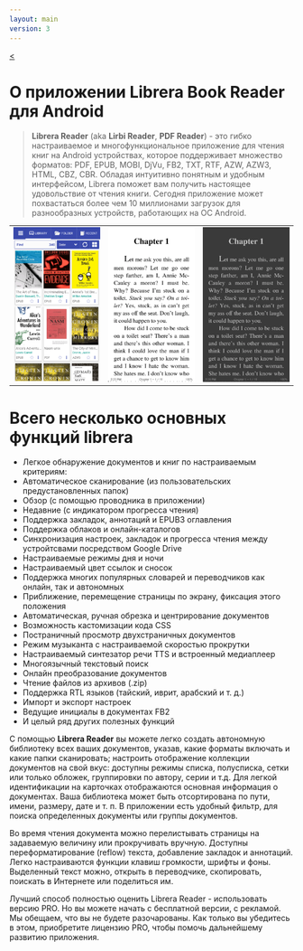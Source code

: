 ```yaml
---
layout: main
version: 3
---
```

[<](/wiki/ru)

# О приложении Librera Book Reader для Android

> __Librera Reader__ (aka __Lirbi Reader__, __PDF Reader__) - это гибко настраиваемое и многофункциональное приложение для чтения книг на Android устройствах, которое поддерживает множество форматов: PDF, EPUB, MOBI, DjVu, FB2, TXT, RTF, AZW, AZW3, HTML, CBZ, CBR.
Обладая интуитивно понятным и удобным интерфейсом, Librera поможет вам получить настоящее удовольствие от чтения книги. 
Сегодня приложение может похвастаться более чем 10 миллионами загрузок для разнообразных устройств, работающих на ОС Android.

||||
|-|-|-|
|![](1.png)|![](2.png)|![](3.png)|

# Всего несколько основных функций librera

* Легкое обнаружение документов и книг по настраиваемым критериям:
* Автоматическое сканирование (из пользовательских предустановленных папок)
* Обзор (с помощью проводника в приложении)
* Недавние (с индикатором прогресса чтения)
* Поддержка закладок, аннотаций и EPUB3 оглавления
* Поддержка облаков и онлайн-каталогов
* Синхронизация настроек, закладок и прогресса чтения между устройтсвами посредством Google Drive
* Настраиваемые режимы дня и ночи
* Настраиваемый цвет ссылок и сносок
* Поддержка многих популярных словарей и переводчиков как онлайн, так и автономных
* Приближение, перемещение страницы по экрану, фиксация этого положения
* Автоматическая, ручная обрезка и центрирование документов
* Возможность кастомизации кода CSS
* Постраничный просмотр двухстраничных документов
* Режим музыканта с настраиваемой скоростью прокрутки
* Настраиваемый синтезатор речи TTS и встроенный медиаплеер
* Многоязычный текстовый поиск
* Онлайн преобразование документов
* Чтение файлов из архивов (.zip)
* Поддержка RTL языков (тайский, иврит, арабский и т. д.)
* Импорт и экспорт настроек
* Ведущие инициалы в документах FB2
* И целый ряд других полезных функций


С помощью __Librera Reader__ вы можете легко создать автономную библиотеку всех ваших документов, указав, какие форматы включать и какие папки сканировать; настроить отображение коллекции документов на свой вкус: доступны режимы списка, полусписка, сетки или только обложек, группировки по автору, серии и т.д. Для легкой идентификации на карточках отображаются основная информация о документах. Ваша библиотека может быть отсортирована по пути, имени, размеру, дате и т. п. В приложении есть удобный фильтр, для поиска определенных документы или группы документов.

Во время чтения документа можно перелистывать страницы на задаваемую величину или прокручивать вручную. Доступны переформатирование (reflow) текста, добавление закладок и аннотаций. Легко настраиваются функции клавиш громкости, шрифты и фоны. Выделенный текст можно, открыть в переводчике, скопировать, поискать в Интернете или поделиться им.

Лучший способ полностью оценить Librera Reader - использовать версию PRO. Но вы можете начать с бесплатной версии, с рекламой. Мы обещаем, что вы не будете разочарованы. Как только вы убедитесь в этом, приобретите лицензию PRO, чтобы помочь дальнейшему развитию приложения.
